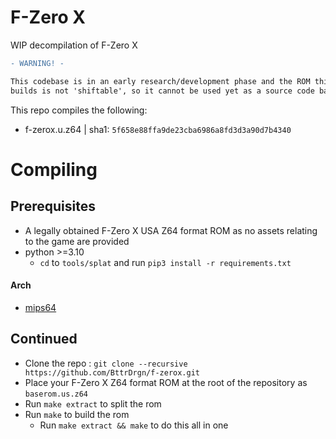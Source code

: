 # F-Zero X

WIP decompilation of F-Zero X

```diff
- WARNING! -

This codebase is in an early research/development phase and the ROM this repository
builds is not 'shiftable', so it cannot be used yet as a source code base for general changes.
```

This repo compiles the following:
- f-zerox.u.z64 | sha1: `5f658e88ffa9de23cba6986a8fd3d3a90d7b4340`

# Compiling

## Prerequisites
- A legally obtained F-Zero X USA Z64 format ROM as no assets relating to the game are provided
- python >=3.10
	- `cd` to `tools/splat` and run `pip3 install -r requirements.txt`
#### Arch
- [mips64](https://aur.archlinux.org/packages/mips64-elf-binutils)

## Continued

- Clone the repo : `git clone --recursive https://github.com/BttrDrgn/f-zerox.git`
- Place your F-Zero X Z64 format ROM at the root of the repository as `baserom.us.z64`
- Run `make extract` to split the rom
- Run `make` to build the rom
    - Run `make extract && make` to do this all in one
